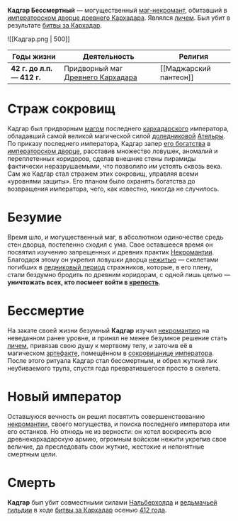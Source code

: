 **Кадгар Бессмертный** — могущественный [маг-некромант](Магия##Некромантия), обитавший в [императорском дворце древнего Кархадара](Древний%20Кархадар#Императорский%20Дворец). Являлся [личем](Лич.md). Был убит в результате [битвы за Кархадар](Битва%20за%20Кархадар).

![[Кадгар.png | 500]]

| Годы жизни                     | Деятельность                                            | Религия                |
| ------------------------------ | ------------------------------------------------------- | ---------------------- |
| **42 г. до л.п.** — **412 г.** | Придворный маг [Древнего Кархадара](Древний%20Кархадар) | [[Маджарский пантеон]] |

# Страж сокровищ
Кадгар был придворным [магом](Магия#Маги) последнего [кархадарского](Древний%20Кархадар) императора, обладавший самой великой магической силой [доледниковой](История%20Ательры#Доледниковый%20период) [Ательры](Ательра). По приказу последнего императора, Кадгар запер [его богатства](Древний%20Кархадар#Кархадарское%20сокровище%20и%20его%20секрет) в [императорском дворце](Древний%20Кархадар#Императорский%20дворец), расставив множество ловушек, аномалий и переплетенных коридоров, сделав внешние стены пирамиды фактически неразрушаемыми, что позволило им устоять сквозь века. Сам же Кадгар стал стражем этих сокровищ, управляя всеми «уровнями защиты». Его планом было охранять богатства до возвращения императора, чего, как известно, никогда не случилось. 
# Безумие
Время шло, и могущественный маг, в абсолютном одиночестве средь стен дворца, постепенно сходил с ума. Свое оставшееся время он посвятил изучению запрещенных и древних практик [Некромантии](Магия##Некромантия). Благодаря этому он укрепил ловушки дворца [нежитью](Монстры#Нежить) — скелетами погибших в [ледниковый период](История%20Ательры#Ледниковый%20период) стражников, которые, в его плену, стали бездумно бродить по древним коридорам, с одной лишь целью — **уничтожать всех, кто посмеет войти в [крепость](Древний%20Кархадар#Императорский%20Дворец)**.
# Бессмертие
На закате своей жизни безумный **Кадгар** изучил [некромантию](Магия##Некромантия) на неведанном ранее уровне, и принял не менее безумное решение стать [личем](Лич), привязав свою душу к мертвому телу, и заточив её в магическом [артефакте](Страж%20Кадгара.md#Камень%20души), помещённом в [сокровищнице императора](Древний%20Кархадар#Кархадарское%20сокровище%20и%20его%20секрет). После этого ритуала Кадгар стал бессмертным, и обрел жуткий лик неубиваемого трупа, спустя года превратившегося просто в скелета. 
# Новый император
Оставшуюся вечность он решил посвятить совершенствованию [некромантии](Магия##Некромантия), своего могущества, и поиска последнего императора или его останков. Но отнюдь не из верности: он хотел воскресить всю древнекархадарскую армию, огромным войском нежити укрепив свое величие, да преследовать свои жуткие, жестокие и непонятные смертным цели. 
# Смерть
**Кадгар** был убит совместными силами [Нальберхолда](Нальберхолд.md) и [ведьмачьей гильдии](Ведьмачья%20гильдия.md) в ходе [битвы за Кархадар](Битва%20за%20Кархадар) осенью [412 года](История%20Ательры##V%20век).